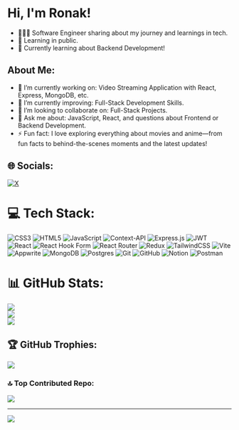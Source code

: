 # Hi, I'm Ronak!

- 👨🏻‍💻 Software Engineer sharing about my journey and learnings in tech.
- 🌱 Learning in public.
- 💭 Currently learning about Backend Development!

## About Me:
- 🔭 I’m currently working on:
    Video Streaming Application with React, Express, MongoDB, etc.
- 🌱 I’m currently improving:  Full-Stack Development Skills.
- 👯 I’m looking to collaborate on: Full-Stack Projects.
- 💬 Ask me about: JavaScript, React, and questions about Frontend or Backend Development.
- ⚡ Fun fact: I love exploring everything about movies and anime—from fun facts to behind-the-scenes moments and the latest updates!

## 🌐 Socials:
[![X](https://img.shields.io/badge/X-black.svg?logo=X&logoColor=white)](https://x.com/panderonakdev) 

# 💻 Tech Stack:
![CSS3](https://img.shields.io/badge/css3-%231572B6.svg?style=for-the-badge&logo=css3&logoColor=white) ![HTML5](https://img.shields.io/badge/html5-%23E34F26.svg?style=for-the-badge&logo=html5&logoColor=white) ![JavaScript](https://img.shields.io/badge/javascript-%23323330.svg?style=for-the-badge&logo=javascript&logoColor=%23F7DF1E) ![Context-API](https://img.shields.io/badge/Context--Api-000000?style=for-the-badge&logo=react) ![Express.js](https://img.shields.io/badge/express.js-%23404d59.svg?style=for-the-badge&logo=express&logoColor=%2361DAFB) ![JWT](https://img.shields.io/badge/JWT-black?style=for-the-badge&logo=JSON%20web%20tokens) ![React](https://img.shields.io/badge/react-%2320232a.svg?style=for-the-badge&logo=react&logoColor=%2361DAFB) ![React Hook Form](https://img.shields.io/badge/React%20Hook%20Form-%23EC5990.svg?style=for-the-badge&logo=reacthookform&logoColor=white) ![React Router](https://img.shields.io/badge/React_Router-CA4245?style=for-the-badge&logo=react-router&logoColor=white) ![Redux](https://img.shields.io/badge/redux-%23593d88.svg?style=for-the-badge&logo=redux&logoColor=white) ![TailwindCSS](https://img.shields.io/badge/tailwindcss-%2338B2AC.svg?style=for-the-badge&logo=tailwind-css&logoColor=white) ![Vite](https://img.shields.io/badge/vite-%23646CFF.svg?style=for-the-badge&logo=vite&logoColor=white) ![Appwrite](https://img.shields.io/badge/Appwrite-%23FD366E.svg?style=for-the-badge&logo=appwrite&logoColor=white) ![MongoDB](https://img.shields.io/badge/MongoDB-%234ea94b.svg?style=for-the-badge&logo=mongodb&logoColor=white) ![Postgres](https://img.shields.io/badge/postgres-%23316192.svg?style=for-the-badge&logo=postgresql&logoColor=white) ![Git](https://img.shields.io/badge/git-%23F05033.svg?style=for-the-badge&logo=git&logoColor=white) ![GitHub](https://img.shields.io/badge/github-%23121011.svg?style=for-the-badge&logo=github&logoColor=white) ![Notion](https://img.shields.io/badge/Notion-%23000000.svg?style=for-the-badge&logo=notion&logoColor=white) ![Postman](https://img.shields.io/badge/Postman-FF6C37?style=for-the-badge&logo=postman&logoColor=white)
# 📊 GitHub Stats:
![](https://github-readme-stats.vercel.app/api?username=panderonak&theme=dark&hide_border=false&include_all_commits=true&count_private=false)<br/>
![](https://github-readme-streak-stats.herokuapp.com/?user=panderonak&theme=dark&hide_border=false)<br/>
![](https://github-readme-stats.vercel.app/api/top-langs/?username=panderonak&theme=dark&hide_border=false&include_all_commits=true&count_private=false&layout=compact)



## 🏆 GitHub Trophies:
![](https://github-profile-trophy.vercel.app/?username=panderonak&theme=radical&no-frame=false&no-bg=false&margin-w=4)

### 🔝 Top Contributed Repo:
![](https://github-contributor-stats.vercel.app/api?username=panderonak&limit=5&theme=dark&combine_all_yearly_contributions=true)


---
[![](https://visitcount.itsvg.in/api?id=panderonak&icon=0&color=3)](https://visitcount.itsvg.in)
